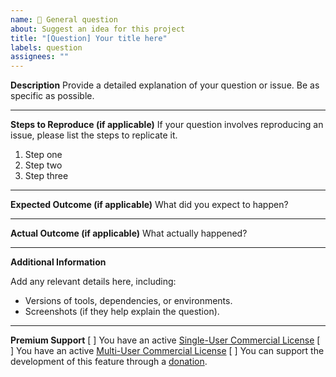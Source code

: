 ```yaml
---
name: 🤔 General question
about: Suggest an idea for this project
title: "[Question] Your title here"
labels: question
assignees: ""
---
```


**Description**
Provide a detailed explanation of your question or issue. Be as specific as possible.

---

**Steps to Reproduce (if applicable)**
If your question involves reproducing an issue, please list the steps to replicate it.

1. Step one
2. Step two
3. Step three

---

**Expected Outcome (if applicable)**
What did you expect to happen?

---

**Actual Outcome (if applicable)**
What actually happened?

---

**Additional Information**

Add any relevant details here, including:

- Versions of tools, dependencies, or environments.
- Screenshots (if they help explain the question).

---

**Premium Support**
[ ] You have an active [Single-User Commercial License](https://github.com/BoPeng/ai-marketplace-monitor#commercial-license)
[ ] You have an active [Multi-User Commercial License](https://github.com/BoPeng/ai-marketplace-monitor#commercial-license)
[ ] You can support the development of this feature through a [donation](https://github.com/BoPeng/ai-marketplace-monitor#support).
